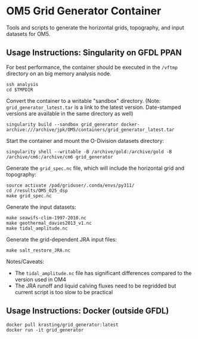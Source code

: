 # OM5 Grid Generator Container

Tools and scripts to generate the horizontal grids, topography, and input datasets for OM5.


## Usage Instructions: Singularity on GFDL PPAN

For best performance, the container should be executed in the `/vftmp` directory on an big memory analysis node.
```
ssh analysis
cd $TMPDIR
```

Convert the container to a writable "sandbox" directory. (Note: `grid_generator_latest.tar` is a link to the latest version. 
Date-stamped versions are available in the same directory as well)
```
singularity build --sandbox grid_generator docker-archive:///archive/jpk/OM5/containers/grid_generator_latest.tar
```

Start the container and mount the O-Division datasets directory:
```
singularity shell --writable -B /archive/gold:/archive/gold -B /archive/cm6:/archive/cm6 grid_generator
```

Generate the `grid_spec.nc` file, which will include the horizontal grid and topography:
```
source activate /pad/griduser/.conda/envs/py311/
cd /results/OM5_025_dsp
make grid_spec.nc
```

Generate the input datasets:
```
make seawifs-clim-1997-2010.nc
make geothermal_davies2013_v1.nc
make tidal_amplitude.nc
```

Generate the grid-dependent JRA input files:
```
make salt_restore_JRA.nc
```

Notes/Caveats:
* The `tidal_amplitude.nc` file has significant differences compared to the version used in OM4
* The JRA runoff and liquid calving fluxes need to be regridded but current script is too slow to be practical


## Usage Instructions: Docker (outside GFDL)

```
docker pull krasting/grid_generator:latest
docker run -it grid_generator
```
